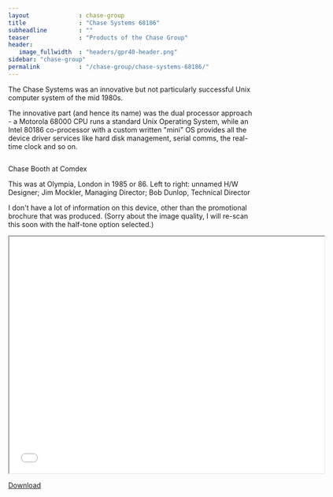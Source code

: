 ```yaml
---
layout              : chase-group
title               : "Chase Systems 68186"
subheadline         : ""
teaser              : "Products of the Chase Group"
header:
   image_fullwidth  : "headers/gpr40-header.png"
sidebar: "chase-group"
permalink           : "/chase-group/chase-systems-68186/"
---
```

<p>The Chase Systems was an innovative but not particularly successful Unix computer system of the mid 1980s.</p>

<p>The innovative part (and hence its name) was the dual processor approach - a Motorola 68000 CPU runs a standard Unix Operating System, while an Intel 80186 co-processor with a custom written "mini" OS provides all the device driver services like hard disk management, serial comms, the real-time clock and so on.</p>

<!-- wp:media-text {"mediaId":1400,"mediaLink":"/chase-group/chase-systems-68186/chase-booth/","mediaType":"image"} -->
<div ><figure ><img src="/chase-group/chase-booth-1024x691.png" alt="" /></figure><div ><!-- wp:paragraph {"placeholder":"Content…","fontSize":"large"} -->
<p class="has-large-font-size">Chase Booth at Comdex</p>

<p>This was at Olympia, London in 1985 or 86. Left to right: unnamed H/W Designer; Jim Mockler, Managing Director; Bob Dunlop, Technical Director</p>
<!-- /wp:paragraph --></div></div>
<!-- /wp:media-text -->

<p>I don't have a lot of information on this device, other than the promotional brochure that was produced. (Sorry about the image quality, I will re-scan this soon with the half-tone option selected.)</p>

<div class="responsive-embed">
  <iframe width="640" height="480" src="/chase-group/chase-systems-68186-brochure.pdf" ></iframe>
</div>
<p>
   <a href=""  download aria-describedby="/chase-group/chase-systems-68186-brochure.pdf">Download</a>
</p>